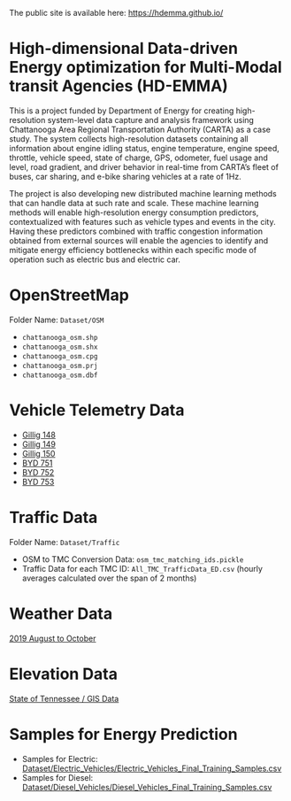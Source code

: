The public site is available here: https://hdemma.github.io/

# High-dimensional Data-driven Energy optimization for Multi-Modal transit Agencies (HD-EMMA)

This is a project funded by Department of Energy for creating high-resolution system-level data capture and analysis framework using Chattanooga Area Regional Transportation Authority (CARTA) as a case study. The system collects high-resolution datasets containing all information about engine idling status, engine temperature, engine speed, throttle, vehicle speed, state of charge, GPS, odometer, fuel usage and level, road gradient, and driver behavior in real-time from CARTA’s fleet of buses, car sharing, and e-bike sharing vehicles at a rate of 1Hz. 

The project is also developing new distributed machine learning methods that can handle data at such rate and scale. These machine learning methods will enable  high-resolution energy consumption predictors, contextualized with features such as vehicle types and events in the city. Having these predictors combined with traffic congestion information obtained from external sources will enable the agencies to identify and mitigate energy efficiency bottlenecks within each specific mode of operation such as electric bus and electric car.

# OpenStreetMap

Folder Name: `Dataset/OSM`

- `chattanooga_osm.shp`
- `chattanooga_osm.shx`
- `chattanooga_osm.cpg`
- `chattanooga_osm.prj`
- `chattanooga_osm.dbf`

# Vehicle Telemetry Data

- [Gillig 148](http://aronlaszka.com/data/Gillig148_2019-08-22-0000_2019-10-16-0000.csv)
- [Gillig 149](http://aronlaszka.com/data/Gillig149_2019-08-22-0000_2019-10-16-0000.csv)
- [Gillig 150](http://aronlaszka.com/data/Gillig150_2019-08-22-0000_2019-10-16-0000.csv)
- [BYD 751](http://aronlaszka.com/data/BYD751_2019-08-01-0000_2019-10-01-0000.csv)
- [BYD 752](http://aronlaszka.com/data/BYD752_2019-08-01-0000_2019-10-01-0000.csv)
- [BYD 753](http://aronlaszka.com/data/BYD753_2019-08-01-0000_2019-10-01-0000.csv)

# Traffic Data

Folder Name: `Dataset/Traffic`

- OSM to TMC Conversion Data: `osm_tmc_matching_ids.pickle`
- Traffic Data for each TMC ID: `All_TMC_TrafficData_ED.csv`
(hourly averages calculated over the span of 2 months)

# Weather Data

[2019 August to October](http://aronlaszka.com/data/2019_Weather_August_to_October.csv)

# Elevation Data

[State of Tennessee / GIS Data](https://www.tn.gov/finance/sts-gis/gis/data.html)

# Samples for Energy Prediction

- Samples for Electric: [Dataset/Electric_Vehicles/Electric_Vehicles_Final_Training_Samples.csv](Dataset/Electric_Vehicles/Electric_Vehicles_Final_Training_Samples.csv)
- Samples for Diesel: [Dataset/Diesel_Vehicles/Diesel_Vehicles_Final_Training_Samples.csv](Dataset/Diesel_Vehicles/Diesel_Vehicles_Final_Training_Samples.csv
)
